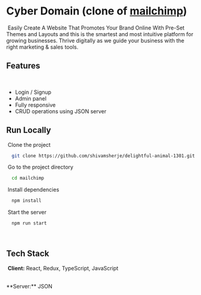 # Cyber Domain (clone of [mailchimp](https://mailchimp.com/))
​
Easily Create A Website That Promotes Your Brand Online With Pre-Set Themes and Layouts and this is the smartest and most intuitive platform for growing businesses. Thrive digitally as we guide your business with the right marketing & sales tools.
​
​
## Features
​
- Login / Signup
- Admin panel
- Fully responsive
- CRUD operations using JSON server
​
​
​
## Run Locally
​
Clone the project
​
```bash
  git clone https://github.com/shivamsherje/delightful-animal-1301.git
```
​
Go to the project directory
​
```bash
  cd mailchimp
```
​
Install dependencies
​
```bash
  npm install
```
​
Start the server
​
```bash
  npm run start
```
​
​
## Tech Stack
​
**Client:** React, Redux, TypeScript, JavaScript

<br>
​
**Server:** JSON
